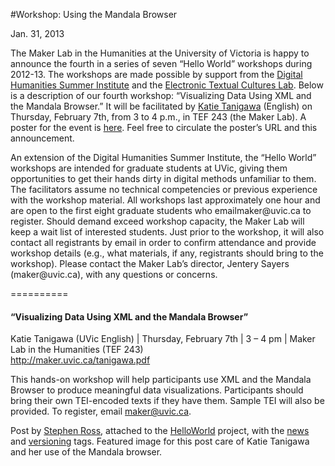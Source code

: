 #Workshop: Using the Mandala Browser

Jan. 31, 2013

  <p>The Maker Lab in the Humanities at the University of Victoria is happy to announce the fourth in a series of seven &#8220;Hello World&#8221; workshops during 2012-13. The workshops are made possible by support from the <a title="learn more " href="http://dhsi.org/" target="_blank">Digital Humanities Summer Institute</a> and the <a title="learn more" href="http://etcl.uvic.ca/" target="_blank">Electronic Textual Cultures Lab</a>. Below is a description of our fourth workshop: &#8220;Visualizing Data Using XML and the Mandala Browser.&#8221; It will be facilitated by <a title="learn more" href="http://maker.uvic.ca/author/katie/">Katie Tanigawa</a> (English) on Thursday, February 7th, from 3 to 4 p.m., in TEF 243 (the Maker Lab). A poster for the event is <a title="learn more" href="http://maker.uvic.ca/tanigawa.pdf?b4e08e" target="_blank">here</a>. Feel free to circulate the poster&#8217;s URL and this announcement.</p>
<p>An extension of the Digital Humanities Summer Institute, the &#8220;Hello World&#8221; workshops are intended for graduate students at UVic, giving them opportunities to get their hands dirty in digital methods unfamiliar to them. The facilitators assume no technical competencies or previous experience with the workshop material. All workshops last approximately one hour and are open to the first eight graduate students who emailmaker@uvic.ca to register. Should demand exceed workshop capacity, the Maker Lab will keep a wait list of interested students. Just prior to the workshop, it will also contact all registrants by email in order to confirm attendance and provide workshop details (e.g., what materials, if any, registrants should bring to the workshop). Please contact the Maker Lab&#8217;s director, Jentery Sayers (maker@uvic.ca), with any questions or concerns.</p>
<p>==========</p>
<h4>“Visualizing Data Using XML and the Mandala Browser&#8221;</h4>
<p>Katie Tanigawa (UVic English) | Thursday, February 7th | 3 &#8211; 4 pm | Maker Lab in the Humanities (TEF 243)<br />
<a title="learn more" href="http://maker.uvic.ca/tanigawa.pdf?b4e08e" target="_blank">http://maker.uvic.ca/tanigawa.pdf</a></p>
<p>This hands-on workshop will help participants use XML and the Mandala Browser to produce meaningful data visualizations. Participants should bring their own TEI-encoded texts if they have them. Sample TEI will also be provided. To register, email <a title="mail maker" href="mailto:maker@uvic.ca">maker@uvic.ca</a>.</p>
<p>Post by <a title="learn more" href="http://maker.uvic.ca/author/stephen/">Stephen Ross</a>, attached to the <a title="learn more" href="http://maker.uvic.ca/category/hello/">HelloWorld</a> project, with the <a title="learn more" href="http://maker.uvic.ca/tag/news/">news</a> and <a title="learn more" href="http://maker.uvic.ca/tag/versioning/">versioning</a> tags. Featured image for this post care of Katie Tanigawa and her use of the Mandala browser.</p>
